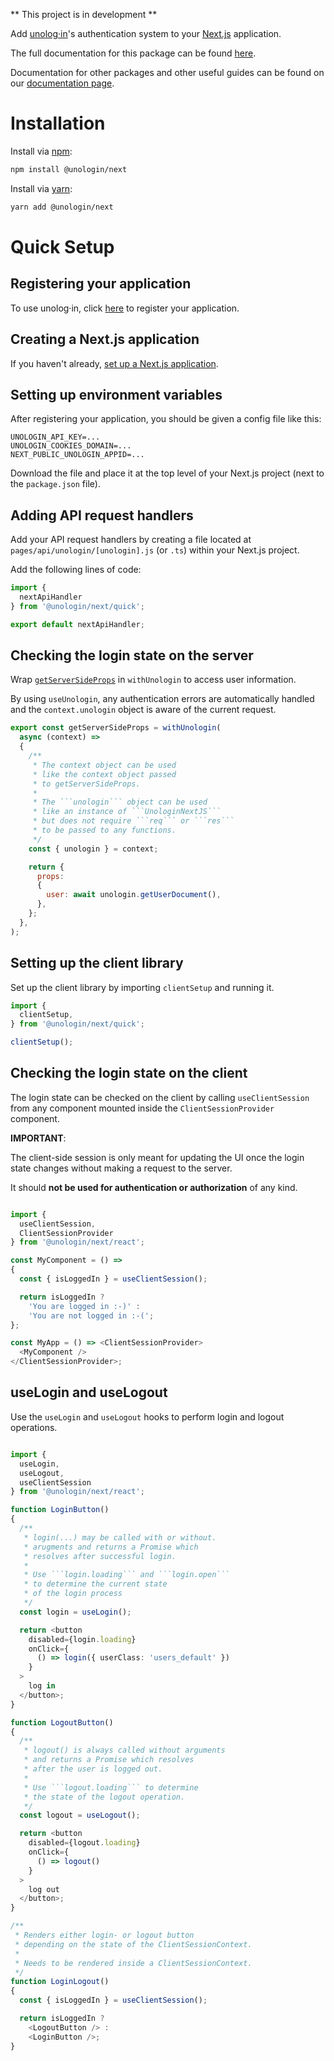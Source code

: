 
** This project is in development **

Add [unolog·in](https://unolog.in)'s authentication system to your [Next.js](https://Next.js.org/) application. 

The full documentation for this package can be found [here](https://unologin.github.io/next-sdk).

Documentation for other packages and other useful guides can be found on our [documentation page](https://dashboard.unolog.in/docs).

# Installation

Install via [npm](https://www.npmjs.com/):
```bash 
npm install @unologin/next
``` 
Install via [yarn](https://yarnpkg.com/):
```bash
yarn add @unologin/next
```

# Quick Setup

## Registering your application

To use unolog·in, click [here](https://dashboard.unolog.in/) to register your application. 

## Creating a Next.js application

If you haven't already, [set up a Next.js application](https://Next.js.org/docs/getting-started). 

## Setting up environment variables

After registering your application, you should be given a config file like this:

```config
UNOLOGIN_API_KEY=...
UNOLOGIN_COOKIES_DOMAIN=...
NEXT_PUBLIC_UNOLOGIN_APPID=...
```
Download the file and place it at the top level of your Next.js project (next to the ```package.json``` file).

## Adding API request handlers

Add your API request handlers by creating a file located at ```pages/api/unologin/[unologin].js``` (or ```.ts```) within your Next.js project.

Add the following lines of code: 

```typescript
import {
  nextApiHandler
} from '@unologin/next/quick';

export default nextApiHandler;
```

## Checking the login state on the server

Wrap [```getServerSideProps```](https://Next.js.org/docs/basic-features/data-fetching/get-server-side-props) in ```withUnologin``` to access user information.

By using ```useUnologin```, any authentication errors are automatically handled and the ```context.unologin``` object is aware of the current request. 

```javascript
export const getServerSideProps = withUnologin(
  async (context) => 
  {
    /**
     * The context object can be used
     * like the context object passed 
     * to getServerSideProps.
     * 
     * The ```unologin``` object can be used 
     * like an instance of ```UnologinNextJS```
     * but does not require ```req``` or ```res``` 
     * to be passed to any functions.
     */
    const { unologin } = context;

    return {
      props: 
      {
        user: await unologin.getUserDocument(),
      },
    };
  },
);
``` 

## Setting up the client library

Set up the client library by importing ```clientSetup``` and running it.

```javascript
import {
  clientSetup,
} from '@unologin/next/quick';

clientSetup();
```

## Checking the login state on the client

The login state can be checked on the client by calling ```useClientSession``` from any component mounted inside the ```ClientSessionProvider``` component.

**IMPORTANT**: 

The client-side session is only meant for updating the UI once the login state changes without making a request to the server.

It should **not be used for authentication or authorization** of any kind. 

````javascript

import {
  useClientSession,
  ClientSessionProvider
} from '@unologin/next/react';

const MyComponent = () => 
{
  const { isLoggedIn } = useClientSession();

  return isLoggedIn ? 
    'You are logged in :-)' :
    'You are not logged in :-(';
};

const MyApp = () => <ClientSessionProvider>
  <MyComponent />
</ClientSessionProvider>;

````

## useLogin and useLogout

Use the ```useLogin``` and ```useLogout``` hooks to perform login and logout operations.

```typescript 

import {
  useLogin,
  useLogout,
  useClientSession
} from '@unologin/next/react';

function LoginButton()
{
  /**
   * login(...) may be called with or without. 
   * arugments and returns a Promise which 
   * resolves after successful login.
   * 
   * Use ```login.loading``` and ```login.open``` 
   * to determine the current state
   * of the login process 
   */
  const login = useLogin();

  return <button 
    disabled={login.loading}
    onClick={
      () => login({ userClass: 'users_default' })
    }
  >
    log in
  </button>;
}

function LogoutButton()
{
  /**
   * logout() is always called without arguments
   * and returns a Promise which resolves
   * after the user is logged out.
   * 
   * Use ```logout.loading``` to determine
   * the state of the logout operation.
   */
  const logout = useLogout();

  return <button 
    disabled={logout.loading}
    onClick={
      () => logout()
    }
  >
    log out
  </button>;
}

/**
 * Renders either login- or logout button
 * depending on the state of the ClientSessionContext.
 * 
 * Needs to be rendered inside a ClientSessionContext.
 */
function LoginLogout()
{
  const { isLoggedIn } = useClientSession();

  return isLoggedIn ?
    <LogoutButton /> :
    <LoginButton />;
}

``` 
